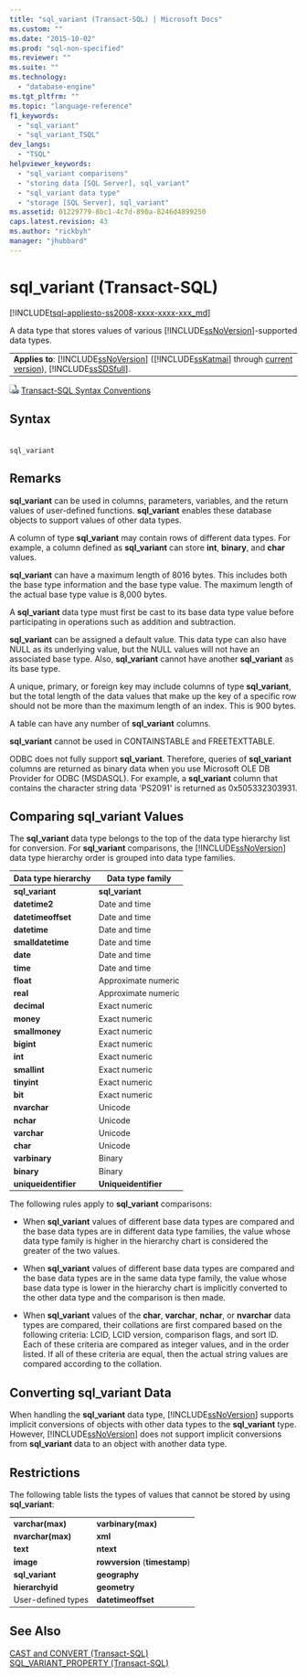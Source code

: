 ```yaml
---
title: "sql_variant (Transact-SQL) | Microsoft Docs"
ms.custom: ""
ms.date: "2015-10-02"
ms.prod: "sql-non-specified"
ms.reviewer: ""
ms.suite: ""
ms.technology: 
  - "database-engine"
ms.tgt_pltfrm: ""
ms.topic: "language-reference"
f1_keywords: 
  - "sql_variant"
  - "sql_variant_TSQL"
dev_langs: 
  - "TSQL"
helpviewer_keywords: 
  - "sql_variant comparisons"
  - "storing data [SQL Server], sql_variant"
  - "sql_variant data type"
  - "storage [SQL Server], sql_variant"
ms.assetid: 01229779-8bc1-4c7d-890a-8246d4899250
caps.latest.revision: 43
ms.author: "rickbyh"
manager: "jhubbard"
---
```

# sql_variant (Transact-SQL)
[!INCLUDE[tsql-appliesto-ss2008-xxxx-xxxx-xxx_md](../../a9retired/includes/tsql-appliesto-ss2008-xxxx-xxxx-xxx-md.md)]

  A data type that stores values of various [!INCLUDE[ssNoVersion](../../a9notintoc/includes/ssnoversion-md.md)]-supported data types.  
  
||  
|-|  
|**Applies to**: [!INCLUDE[ssNoVersion](../../a9notintoc/includes/ssnoversion-md.md)] ([!INCLUDE[ssKatmai](../../a9notintoc/includes/sskatmai-md.md)] through [current version](http://go.microsoft.com/fwlink/p/?LinkId=299658)), [!INCLUDE[ssSDSfull](../../a9retired/includes/sssdsfull-md.md)].|  
  
 ![Topic link icon](../../a9notintoc/media/topic-link.gif "Topic link icon") [Transact-SQL Syntax Conventions](../../t-sql/language-elements/transact-sql-syntax-conventions-transact-sql.md)  
  
## Syntax  
  
```  
  
sql_variant  
```  
  
## Remarks  
 **sql_variant** can be used in columns, parameters, variables, and the return values of user-defined functions. **sql_variant** enables these database objects to support values of other data types.  
  
 A column of type **sql_variant** may contain rows of different data types. For example, a column defined as **sql_variant** can store **int**, **binary**, and **char** values.  
  
 **sql_variant** can have a maximum length of 8016 bytes. This includes both the base type information and the base type value. The maximum length of the actual base type value is 8,000 bytes.  
  
 A **sql_variant** data type must first be cast to its base data type value before participating in operations such as addition and subtraction.  
  
 **sql_variant** can be assigned a default value. This data type can also have NULL as its underlying value, but the NULL values will not have an associated base type. Also, **sql_variant** cannot have another **sql_variant** as its base type.  
  
 A unique, primary, or foreign key may include columns of type **sql_variant**, but the total length of the data values that make up the key of a specific row should not be more than the maximum length of an index. This is 900 bytes.  
  
 A table can have any number of **sql_variant** columns.  
  
 **sql_variant** cannot be used in CONTAINSTABLE and FREETEXTTABLE.  
  
 ODBC does not fully support **sql_variant**. Therefore, queries of **sql_variant** columns are returned as binary data when you use Microsoft OLE DB Provider for ODBC (MSDASQL). For example, a **sql_variant** column that contains the character string data 'PS2091' is returned as 0x505332303931.  
  
## Comparing sql_variant Values  
 The **sql_variant** data type belongs to the top of the data type hierarchy list for conversion. For **sql_variant** comparisons, the [!INCLUDE[ssNoVersion](../../a9notintoc/includes/ssnoversion-md.md)] data type hierarchy order is grouped into data type families.  
  
|Data type hierarchy|Data type family|  
|-------------------------|----------------------|  
|**sql_variant**|**sql_variant**|  
|**datetime2**|Date and time|  
|**datetimeoffset**|Date and time|  
|**datetime**|Date and time|  
|**smalldatetime**|Date and time|  
|**date**|Date and time|  
|**time**|Date and time|  
|**float**|Approximate numeric|  
|**real**|Approximate numeric|  
|**decimal**|Exact numeric|  
|**money**|Exact numeric|  
|**smallmoney**|Exact numeric|  
|**bigint**|Exact numeric|  
|**int**|Exact numeric|  
|**smallint**|Exact numeric|  
|**tinyint**|Exact numeric|  
|**bit**|Exact numeric|  
|**nvarchar**|Unicode|  
|**nchar**|Unicode|  
|**varchar**|Unicode|  
|**char**|Unicode|  
|**varbinary**|Binary|  
|**binary**|Binary|  
|**uniqueidentifier**|**Uniqueidentifier**|  
  
 The following rules apply to **sql_variant** comparisons:  
  
-   When **sql_variant** values of different base data types are compared and the base data types are in different data type families, the value whose data type family is higher in the hierarchy chart is considered the greater of the two values.  
  
-   When **sql_variant** values of different base data types are compared and the base data types are in the same data type family, the value whose base data type is lower in the hierarchy chart is implicitly converted to the other data type and the comparison is then made.  
  
-   When **sql_variant** values of the **char**, **varchar**, **nchar**, or **nvarchar** data types are compared, their collations are first compared based on the following criteria: LCID, LCID version, comparison flags, and sort ID. Each of these criteria are compared as integer values, and in the order listed. If all of these criteria are equal, then the actual string values are compared according to the collation.  
  
## Converting sql_variant Data  
 When handling the **sql_variant** data type, [!INCLUDE[ssNoVersion](../../a9notintoc/includes/ssnoversion-md.md)] supports implicit conversions of objects with other data types to the **sql_variant** type. However, [!INCLUDE[ssNoVersion](../../a9notintoc/includes/ssnoversion-md.md)] does not support implicit conversions from **sql_variant** data to an object with another data type.  
  
## Restrictions  
 The following table lists the types of values that cannot be stored by using **sql_variant**:  
  
|||  
|-|-|  
|**varchar(max)**|**varbinary(max)**|  
|**nvarchar(max)**|**xml**|  
|**text**|**ntext**|  
|**image**|**rowversion** (**timestamp**)|  
|**sql_variant**|**geography**|  
|**hierarchyid**|**geometry**|  
|User-defined types|**datetimeoffset**|  
  
## See Also  
 [CAST and CONVERT &#40;Transact-SQL&#41;](../../t-sql/functions/cast-and-convert-transact-sql.md)   
 [SQL_VARIANT_PROPERTY &#40;Transact-SQL&#41;](../../t-sql/functions/sql-variant-property-transact-sql.md)  
  
  